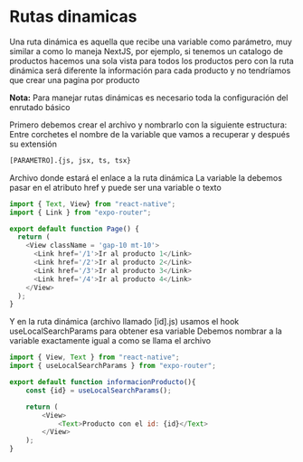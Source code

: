 # Rutas dinamicas

Una ruta dinámica es aquella que recibe una variable como parámetro, muy similar a como lo maneja NextJS, por ejemplo, si tenemos un catalogo de productos hacemos una sola vista para todos los productos pero con la ruta dinámica será diferente la información para cada producto y no tendríamos que crear una pagina por producto 

**Nota:** Para manejar rutas dinámicas es necesario toda la configuración del enrutado básico 

Primero debemos crear el archivo y nombrarlo con la siguiente estructura: Entre corchetes el nombre de la variable que vamos a recuperar y después su extensión 

```bash
[PARAMETRO].{js, jsx, ts, tsx}
```

Archivo donde estará el enlace a la ruta dinámica
La variable la debemos pasar en el atributo href y puede ser una variable o texto

```js
import { Text, View} from "react-native";
import { Link } from "expo-router";

export default function Page() {
  return (
    <View className = 'gap-10 mt-10'>
      <Link href='/1'>Ir al producto 1</Link>
      <Link href='/2'>Ir al producto 2</Link>
      <Link href='/3'>Ir al producto 3</Link>
      <Link href='/4'>Ir al producto 4</Link>
    </View>
  );
}
```

Y en la ruta dinámica (archivo llamado \[id].js) usamos el hook useLocalSearchParams para obtener esa variable
Debemos nombrar a la variable exactamente igual a como se llama el archivo 

```js
import { View, Text } from "react-native";
import { useLocalSearchParams } from "expo-router";

export default function informacionProducto(){
    const {id} = useLocalSearchParams();

    return (
        <View>
            <Text>Producto con el id: {id}</Text>
        </View>
    );
}
```